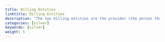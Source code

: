 ```yaml
---
title: Billing Entities
linktitle: Billing Entities
description: "The two billing entities are the provider (the person that offers a certain service or product) and the customer (the person who benefits from the service or product)."
categories: [silver]
keywords: [silver]
weight: 5
---
```

